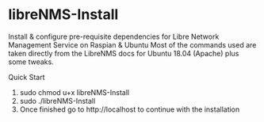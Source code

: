 # libreNMS-Install
Install &amp; configure pre-requisite dependencies for Libre Network Management Service on Raspian &  Ubuntu
Most of the commands used are taken directly from the LibreNMS docs for Ubuntu 18.04 (Apache) plus some tweaks.

Quick Start

1. sudo chmod u+x libreNMS-Install
2. sudo ./libreNMS-Install
3. Once finished go to http://localhost to continue with the installation
